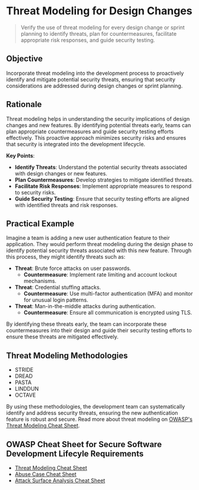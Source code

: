 # Threat Modeling for Design Changes

> Verify the use of threat modeling for every design change or sprint planning to identify threats, plan for countermeasures, facilitate appropriate risk responses, and guide security testing.

## Objective
Incorporate threat modeling into the development process to proactively identify and mitigate potential security threats, ensuring that security considerations are addressed during design changes or sprint planning.

## Rationale
Threat modeling helps in understanding the security implications of design changes and new features. By identifying potential threats early, teams can plan appropriate countermeasures and guide security testing efforts effectively. This proactive approach minimizes security risks and ensures that security is integrated into the development lifecycle.

**Key Points**:
- **Identify Threats**: Understand the potential security threats associated with design changes or new features.
- **Plan Countermeasures**: Develop strategies to mitigate identified threats.
- **Facilitate Risk Responses**: Implement appropriate measures to respond to security risks.
- **Guide Security Testing**: Ensure that security testing efforts are aligned with identified threats and risk responses.

## Practical Example
Imagine a team is adding a new user authentication feature to their application. They would perform threat modeling during the design phase to identify potential security threats associated with this new feature. Through this process, they might identify threats such as:

- **Threat**: Brute force attacks on user passwords.
  - **Countermeasure**: Implement rate limiting and account lockout mechanisms.
- **Threat**: Credential stuffing attacks.
  - **Countermeasure**: Use multi-factor authentication (MFA) and monitor for unusual login patterns.
- **Threat**: Man-in-the-middle attacks during authentication.
  - **Countermeasure**: Ensure all communication is encrypted using TLS.

By identifying these threats early, the team can incorporate these countermeasures into their design and guide their security testing efforts to ensure these threats are mitigated effectively.

## Threat Modeling Methodologies
- STRIDE
- DREAD
- PASTA
- LINDDUN
- OCTAVE

By using these methodologies, the development team can systematically identify and address security threats, ensuring the new authentication feature is robust and secure. Read more about threat modeling on [OWASP's Threat Modeling Cheat Sheet](https://cheatsheetseries.owasp.org/cheatsheets/Threat_Modeling_Cheat_Sheet.html).

## OWASP Cheat Sheet for Secure Software Development Lifecyle Requirements
- [Threat Modeling Cheat Sheet](https://cheatsheetseries.owasp.org/cheatsheets/Threat_Modeling_Cheat_Sheet.html)
- [Abuse Case Cheat Sheet](https://cheatsheetseries.owasp.org/cheatsheets/Abuse_Case_Cheat_Sheet.html)
- [Attack Surface Analysis Cheat Sheet](https://cheatsheetseries.owasp.org/cheatsheets/Attack_Surface_Analysis_Cheat_Sheet.html)
